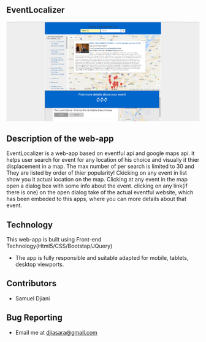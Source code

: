EventLocalizer
---------------

![Picture](eventloc_screenshot.png)

Description of the web-app
---------------------------

EventLocalizer is a web-app based on eventful api and google maps api. it helps user search for event for any location of his choice and visually it thier displacement in a map. The max number of per search is limited to 30 and They are listed by order of thier popularity! Ckicking on any event in list show you it actual location on the map. Clicking at any event in the map open a dialog box with some info about the event. clicking on any link(if there is one) on the open dialog take of the actual eventful website, which has been embeded to this apps, where you can more details about that event. 

Technology
-----------
This web-app is built using Front-end Technology(Html5/CSS/Bootstap/JQuery)
- The app is fully responsible and suitable adapted for mobile, tablets, desktop viewports.

Contributors
------------
 - Samuel Djiani 


Bug Reporting
-------------
- Email  me at <djiasara@gmail.com> 